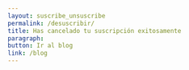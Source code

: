 ```yaml
---
layout: suscribe_unsuscribe
permalink: /desuscribir/
title: Has cancelado tu suscripción exitosamente
paragraph:
button: Ir al blog
link: /blog
---
```


